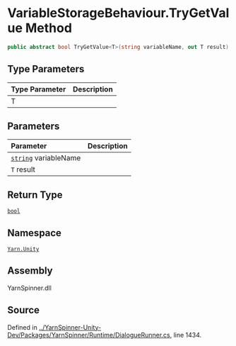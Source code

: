 <!-- This file was generated by a tool. Do not edit this file by hand. -->

# VariableStorageBehaviour.TryGetValue<T> Method


```csharp
public abstract bool TryGetValue<T>(string variableName, out T result)
```

## Type Parameters
|Type Parameter|Description|
|:---|:---|
|T||
## Parameters
|Parameter|Description|
|:---|:---|
|[`string`](https://docs.microsoft.com/dotnet/api/System.String) variableName||
|`T` result||
## Return Type
[`bool`](https://docs.microsoft.com/dotnet/api/System.Boolean)


## Namespace
[`Yarn.Unity`](/api/csharp/yarn.unity/README.md)

## Assembly
YarnSpinner.dll

## Source
Defined in [../YarnSpinner-Unity-Dev/Packages/YarnSpinner/Runtime/DialogueRunner.cs](https://github.com/YarnSpinnerTool/YarnSpinner-Unity//blob/develop/Runtime/DialogueRunner.cs#L1434), line 1434.
